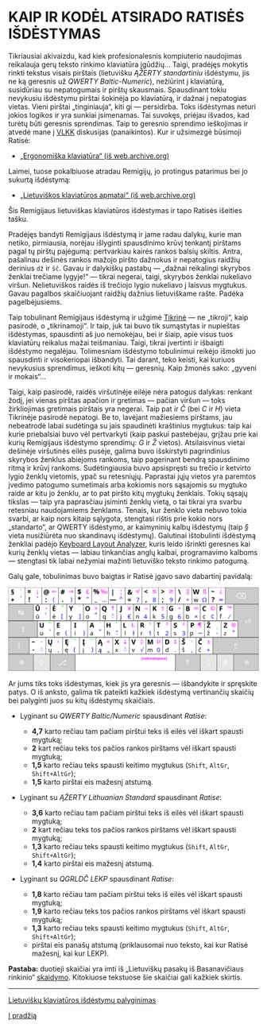
# KAIP IR KODĖL ATSIRADO RATISĖS IŠDĖSTYMAS

Tikriausiai akivaizdu, kad kiek profesionalesnis kompiuterio naudojimas reikalauja gerų teksto rinkimo klaviatūra įgūdžių… Taigi, pradėjęs mokytis rinkti tekstus visais pirštais (lietuvišku _ĄŽERTY standartiniu_ išdėstymu, jis ne ką geresnis už _QWERTY Baltic-Numeric_), nežiūrint į klaviatūrą, susidūriau su nepatogumais ir pirštų skausmais. Spausdinant tokiu nevykusiu išdėstymu pirštai šokinėja po klaviatūrą, ir dažnai į nepatogias vietas. Vieni pirštai „tinginiauja“, kiti gi — persidirba. Toks išdėstymas neturi jokios logikos ir yra sunkiai įsimenamas. Tai suvokęs, priėjau išvados, kad turėtų būti geresnis sprendimas. Taip to geresnio sprendimo ieškojimas ir atvedė mane į [VLKK](http://www.vlkk.lt/) diskusijas (panaikintos). Kur ir užsimezgė būsimoji Ratisė:

+ [„Ergonomiška klaviatūra“ (iš web.archive.org)](https://web.archive.org/web/20071101094827/http://www.vlkk.lt/diskusijos/tema.3095.1.html)

Laimei, tuose pokalbiuose atradau Remigijų, jo protingus patarimus bei jo sukurtą išdėstymą:

+ [„Lietuviškos klaviatūros apmatai“ (iš web.archive.org)](https://web.archive.org/web/20080315055411/http://pradmenes.net/tekstu_katalogas/remigijus/klaviatura.html)

Šis Remigijaus lietuviškas klaviatūros išdėstymas ir tapo Ratisės išeities tašku.

Pradėjęs bandyti Remigijaus išdėstymą ir jame radau dalykų, kurie man netiko, pirmiausia, norėjau išlyginti spausdinimo krūvį tenkantį pirštams pagal tų pirštų pajėgumą: pertvarkiau kairės rankos balsių skiltis. Antra, pašalinau dešinės rankos mažojo piršto dažnokus ir nepatogius raidžių derinius ```dž``` ir ```šč```.  Gavau ir dalykiškų pastabų — „dažnai reikalingi skyrybos ženklai trečiame lygyje!“ — tikrai negerai, taigi, skyrybos ženklai nukeliavo viršun. Nelietuviškos raidės iš trečiojo lygio nukeliavo į laisvus mygtukus. Gavau pagalbos skaičiuojant raidžių dažnius lietuviškame rašte. Padėka pagelbėjusiems.

Taip tobulinant Remigijaus išdėstymą ir užgimė [Tikrinė](images/sena_tikrine.png) — ne „tikroji“, kaip pasirodė, o „tikrinamoji“. Ir taip, juk tai buvo tik sumąstytas ir nupieštas išdėstymas, spausdinti aš juo nemokėjau, bei ir šiaip, apie visus tuos klaviatūrų reikalus mažai teišmaniau. Taigi, tikrai įvertinti ir išbaigti išdėstymo negalėjau. Tolimesniam išdėstymo tobulinimui reikėjo išmokti juo spausdinti ir visokeriopai išbandyti. Tai darant, teko keisti, kai kuriuos nevykusius sprendimus, ieškoti kitų — geresnių. Kaip žmonės sako: „gyveni ir mokais“…

Taigi, kaip pasirodė, raidės viršutinėje eilėje nėra patogus dalykas: renkant žodį, jei vienas pirštas apačion ir gretimas — pačian viršun — toks žirkliojimas gretimais pirštais yra negerai. Taip pat ir _Č_ (bei _C_ ir _H_) vieta Tikrinėje pasirodė nepatogi. Be to, lavėjant mažiesiems pirštams, jau nebeatrodė labai sudėtinga su jais spaudinėti kraštinius mygtukus: taip kai kurie priebalsiai buvo vėl pertvarkyti (kaip paskui pastebėjau, grįžau prie kai kurių Remigijaus išdėstymo sprendimų: _G_ ir _Ž_ vietos). Atsilaisvinus vietai dešinėje viršutinės eilės pusėje, galima buvo išskirstyti pagrindinius skyrybos ženklus abiejoms rankoms, taip pagerinant bendrą spausdinimo ritmą ir krūvį rankoms. Sudėtingiausia buvo apsispręsti su trečio ir ketvirto lygio ženklų vietomis, ypač su retesniųjų. Paprastai jųjų vietos yra paremtos įvedimo patogumo sumetimais arba kokiomis nors sąsajomis su mygtuko raide ar kitu jo ženklu, ar to pat piršto kitų mygtukų ženklais. Tokių sąsajų tikslas — taip yra paprasčiau įsiminti ženklų vietą, o tai tikrai yra svarbu retesniau naudojamiems ženklams. Tenais, kur ženklo vieta nebuvo tokia svarbi, ar kaip nors kitaip sąlygota, stengtasi rištis prie kokio nors „standarto“, ar QWERTY išdėstymo, ar kaimyninių kalbų išdėstymų (taip _§_ vieta nusižiūrėta nuo skandinavų išdėstymų). Galutinai ištobulinti išdėstymą ženkliai padėjo [Keyboard Layout Analyzer](http://patorjk.com/keyboard-layout-analyzer/#/main), kuris leido išrinkti geresnes kai kurių ženklų vietas — labiau tinkančias anglų kalbai, programavimo kalboms — stengtasi tik labai nežymiai mažinti lietuviško teksto rinkimo patogumą.

Galų gale, tobulinimas buvo baigtas ir Ratisė įgavo savo dabartinį pavidalą:

![Lietuviškas klaviatūros išdėstymas ŪĖYOQJ Ratisė](images/kb-lt-ratise-visi-zenklai.svg)

Ar jums tiks toks išdėstymas, kiek jis yra geresnis — išbandykite ir spręskite patys. O iš anksto, galima tik pateikti kažkiek išdėstymą vertinančių skaičių bei palyginti juos su kitų išdėstymų skaičiais.

+ Lyginant su _QWERTY Baltic/Numeric_ spausdinant _Ratise_:
   - __4,7__ karto rečiau tam pačiam pirštui teks iš eilės vėl iškart spausti mygtuką;
   - __2__ kart rečiau teks tos pačios rankos pirštams vėl iškart spausti mygtuką;
   - __1,5__ karto rečiau teks spausti keitimo mygtukus (```Shift```, ```AltGr```, ```Shift+AltGr```);
   - __1,5__ karto pirštai eis mažesnį atstumą.

+ Lyginant su _ĄŽERTY Lithuanian Standard_ spausdinant _Ratise_:
   - __3,6__ karto rečiau tam pačiam pirštui teks iš eilės vėl iškart spausti mygtuką;
   - __2__ kart rečiau teks tos pačios rankos pirštams vėl iškart spausti mygtuką;
   - __1,3__ karto rečiau teks spausti keitimo mygtukus (```Shift```, ```AltGr```, ```Shift+AltGr```);
   - __1,4__ karto pirštai eis mažesnį atstumą.

+ Lyginant su _QGRLDČ LEKP_ spausdinant _Ratise_:
   - __1,8__ karto rečiau tam pačiam pirštui teks iš eilės vėl iškart spausti mygtuką;
   - __1,9__ karto rečiau teks tos pačios rankos pirštams vėl iškart spausti mygtuką;
   - __1,3__ karto rečiau teks spausti keitimo mygtukus (```Shift```, ```AltGr```, ```Shift+AltGr```);
   - pirštai eis panašų atstumą (priklausomai nuo teksto, kai kur Ratisė mažesnį, kai kur LEKP).

__Pastaba:__ duotieji skaičiai yra imti iš „Lietuviškų pasakų iš Basanavičiaus rinkinio“ [skaidymo](http://patorjk.com/keyboard-layout-analyzer/#/load/DLqKXSHF). Kitokiuose tekstuose šie skaičiai gali kažkiek skirtis.


-------------------------

[Lietuviškų klaviatūros išdėstymų palyginimas](https://albuck.github.io/lithuanian-keyboard-layouts/)

[Į pradžią](../README.md)
